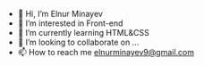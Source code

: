 - 👋 Hi, I’m Elnur Minayev
- 👀 I’m interested in Front-end
- 🌱 I’m currently learning HTML&CSS
- 💞️ I’m looking to collaborate on ...
- 📫 How to reach me elnurminayev9@gmail.com

<!---
PeopleLight/PeopleLight is a ✨ special ✨ repository because its `README.md` (this file) appears on your GitHub profile.
You can click the Preview link to take a look at your changes.
--->
